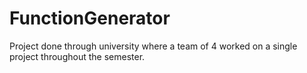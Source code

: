 # FunctionGenerator
Project done through university where a team of 4 worked on a single project throughout the semester.
